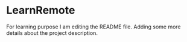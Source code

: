 # LearnRemote
For learning purpose
I am editing the README file. Adding some more details about the project description.
